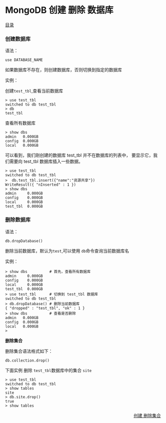 # 						MongoDB 创建 删除 数据库

[目录](README.md)

### 创建数据库

语法：

```mongodb
use DATABASE_NAME
```
如果数据库不存在，则创建数据库，否则切换到指定的数据库

实例：

创建`test_tbl`,查看当前数据库
```mongodb
> use test_tbl
switched to db test_tbl
> db
test_tbl
```

查看所有数据库
```mongodb
> show dbs
admin   0.000GB
config  0.000GB
local   0.000GB
```

可以看到，我们刚创建的数据库 test_tbl 并不在数据库的列表中， 要显示它，我们需要向 test_tbl 数据库插入一些数据。
```mongodb
> use test_tbl
switched to db test_tbl
>  db.test_tbl.insert({"name":"资源共享"})
WriteResult({ "nInserted" : 1 })
> show dbs
admin     0.000GB
config    0.000GB
local     0.000GB
test_tbl  0.000GB
```

### 删除数据库

语法：

```mongodb
db.dropDatabase()
```
删除当前数据库，默认为`test`,可以使用 `db`命令查询当前数据库名

实例：

```mongodb
> show dbs 			# 首先，查看所有数据库
admin     0.000GB
config    0.000GB
local     0.000GB
test_tbl  0.000GB
> use test_tbl		# 切换到 test_tbl 数据库
switched to db test_tbl
> db.dropDatabase() # 删除当前数据库
{ "dropped" : "test_tbl", "ok" : 1 }
> show dbs			# 查看是否删除
admin   0.000GB
config  0.000GB
local   0.000GB
>
```

__删除集合__

删除集合语法格式如下：
```mongodb
db.collection.drop()
```

下面实例 删除 `test_tbl`数据库中的集合 `site`

```mongodb
> use test_tbl
switched to db test_tbl
> show tables
site
> db.site.drop()
true
> show tables
```

<a href="create-delete-collection.md" style="float: right;"> 创建 删除集合</a>